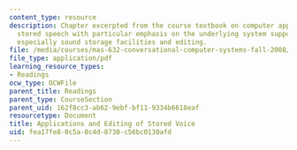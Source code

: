 ```yaml
---
content_type: resource
description: Chapter excerpted from the course textbook on computer applications of
  stored speech with particular emphasis on the underlying system support they require,
  especially sound storage facilities and editing.
file: /media/courses/mas-632-conversational-computer-systems-fall-2008/fea17fe80c5a0c4d8730c56bc0130afd_shmandt_txt_ch4.pdf
file_type: application/pdf
learning_resource_types:
- Readings
ocw_type: OCWFile
parent_title: Readings
parent_type: CourseSection
parent_uid: 162f8cc3-ab62-9ebf-bf11-9334b6618eaf
resourcetype: Document
title: Applications and Editing of Stored Voice
uid: fea17fe8-0c5a-0c4d-8730-c56bc0130afd
---
```

